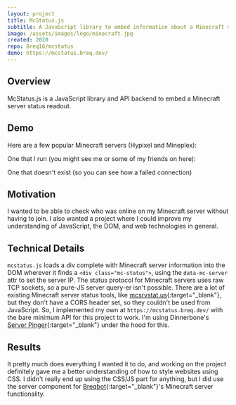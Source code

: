 ```yaml
---
layout: project
title: McStatus.js
subtitle: A JavaScript library to embed information about a Minecraft server into a website.
image: /assets/images/logo/minecraft.jpg
created: 2020
repo: Breq16/mcstatus
demo: https://mcstatus.breq.dev/
---
```


<link rel="stylesheet" href="/assets/css/mcstatus.css">
<script type="text/javascript" src="https://breq16.github.io/mcstatus/mcstatus.js"></script>

## Overview

McStatus.js is a JavaScript library and API backend to embed a Minecraft server status readout.

## Demo

Here are a few popular Minecraft servers (Hypixel and Mineplex):

<div class="mc-status" data-mc-server="mc.hypixel.net"></div>

<div class="mc-status" data-mc-server="us.mineplex.com"></div>

One that I run (you might see me or some of my friends on here):

<div class="mc-status" data-mc-server="breq.dev"></div>

One that doesn't exist (so you can see how a failed connection)

<div class="mc-status" data-mc-server="not-a-real-server.example.com"></div>

## Motivation

I wanted to be able to check who was online on my Minecraft server without having to join. I also wanted a project where I could improve my understanding of JavaScript, the DOM, and web technologies in general.

## Technical Details

`mcstatus.js` loads a div complete with Minecraft server information into the DOM wherever it finds a `<div class="mc-status">`, using the `data-mc-server` attr to set the server IP. The status protocol for Minecraft servers uses raw TCP sockets, so a pure-JS server query-er isn't possible. There are a lot of existing Minecraft server status tools, like [mcsrvstat.us](https://api.mcsrvstat.us/){:target="_blank"}, but they don't have a CORS header set, so they couldn't be used from JavaScript. So, I implemented my own at `https://mcstatus.breq.dev/` with the bare minimum API for this project to work. I'm using Dinnerbone's [Server Pinger](https://github.com/Dinnerbone/mcstatus){:target="_blank"} under the hood for this.

## Results

It pretty much does everything I wanted it to do, and working on the project definitely gave me a better understanding of how to style websites using CSS. I didn't really end up using the CSS/JS part for anything, but I did use the server component for [Breqbot](/projects/breqbot){:target="_blank"}'s Minecraft server functionality.
